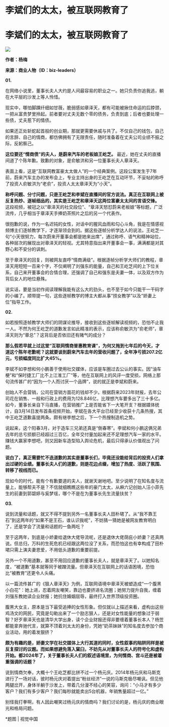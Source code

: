 # 李斌们的太太，被互联网教育了

# 李斌们的太太，被互联网教育了

![](https://inews.gtimg.com/news_bt/O-2bGMNj003DlEbz76rDQE4q0Z-idhf_VPZt53rpOZ07sAA/1000)

**作者：杨梅**

**来源：商业人物（ID：biz-leaders）**

**01.**

在网络小说里，董事长夫人大约是人间最容易的职业之一。她只负责你追我逃，躺在大平层的沙发上等人怜惜。

现实中，哪怕脚踝纤细如甘薇，脆弱感如章泽天，都有可能被揪住命运的后脖颈，一把从富贵梦里拎起。前者要对丈夫无数个零的债务，负责到底；后者也要处理一些债，丈夫惹下的情债。

如果还正处斩蛇起首般的创业期，那就更需要休戚与共了。不仅自己的钱包，自己的言辞、自己的情商，都仿佛拥有了无限责任，随时准备着在丈夫公司业绩不振之际，反躬察己。

**这位要还“情商债”的夫人，是蔚来汽车的老板娘王屹芝。** 最近，她在丈夫的直播间道了个陈年歉。致歉的对象，是俞敏洪和另一位董事长夫人章泽天。

表面上看，这是“互联网教富豪太太做人”的一个经典案例。这段公案发生于7年前，蔚来汽车主办的发布会上，专业主持出身的王屹芝在互动环节，不妥帖的称呼了投资人俞敏洪为“老俞”，投资人太太章泽天为“小天”。

**称呼问题、分寸问题，只是王屹芝和李斌在直播间的官方说法。真正在互联网上被反复热炒、逐帧细品的，其实是王屹芝和章泽天这两位富豪太太间的言语交锋。**
这段视频，被冠之以“章泽天的社交段位”、“章泽天怒怼蔚来老板娘”等标题，广泛流传，几乎相当于章泽天手捧奶茶照片之后的另一个代表作。

很抱歉的说，作为一名迟钝的女性，对话中的腥风血雨和勾心斗角，我是在情感视频博主们逐帧教学下，才逐渐领会到的。据这些逐帧分析学达人的说法，王屹芝一句“小天很努力，每次蔚来开董事会都是她来出席”，通过称呼、语气和精神站位，各种层次的展现出对章泽天的轻视。尤其特意指出来开董事会一事，满满都是对其野心和不安分的讽刺。

至于章泽天的回复，则被网友直呼“情商满级”。根据逐帧分析学大师们的教程，章泽天用短短一百来个字，不仅阐明了刘强东的能量，自己和王屹芝间的上下位关系，自己来开董事会的合情合理，还强调了自己和强东是夫妻一体，以及双方作为背后女人的地位悬殊。

说实话，要是当初作阅读理解我能有这么大的劲头，也不至于如今只能干一干码字的小编了。顺带提一句，这些逐帧教学的博主大都从事“捞女教学”以及“娇妻上位”指导工作。

**02.**

如若按照逐帧教学大师们的阴谋论推导，接收到这些逐帧解读视频的，恐怕不止我一人。不然为何王屹芝的道歉发言如此精准的表示，应该称俞敏洪为“俞老师”，章泽天则为“章总”？这背后是否依旧还有赌气的成分？

**那么假若早就上过这堂“互联网情商普惠教育课”，为何又拖到七年后的今天，才道这个陈年老歉呢？这就要谈到蔚来汽车去年的营收问题了，全年净亏损207.2亿元，亏损幅度同比扩大45%。**

李斌不如李想和何小鹏善于使用社交媒体，应该是车圈过去公认的事实。因“油车梗”和“保时捷工厂比不上江淮工厂”等，他在互联网上的风评一度受损，网络上那句流传甚广的“因为一个人而讨厌一个品牌”，说的就正是李斌和蔚来。

创始人不会营销，公司在营销方面花的钱却不少。根据蔚来2023年财报，去年公司花在销售、一般和行政上的费用为128.846亿，比理想汽车要多出了三十多亿。如今，董事长亲自下马直播，在营销推广上是否能省下一大笔开支？根据媒体统计，自3月14日发布首条视频开始，李斌在各大平台已经至少收获十几条热搜，其中王屹芝道歉喜提两条。颇有继李想之后，下一个热搜制造机之势。

说起来，这个阳春3月，对于造车三兄弟还真是“倒春寒”。李斌和何小鹏这俩兄弟去年的总亏损额已经超过三百亿，全年交付量加起来还不足理想汽车一家的水平。赚钱大赢家李想吧，则又因新车造型陷入舆论危机，最后只得承认价值观出了问题。

**说白了，真正需要忙不迭道歉的其实是董事长们，毕竟还没能给背后的投资人们拿出过硬的业绩。董事长夫人们的道歉，则是花边点缀，增加了热度、活跃了氛围、转移了视线而已。**

现如今的时代，能有个有歉要道的夫人，就谢天谢地吧。至少说明了在知名度与流量上，能够帮夫不是？不信就细瞧瞧这些年的豪门太太，从麻六记创始人汪小菲先生的前妻到郭碧婷与奚梦瑶，哪个不是在为董事长先生流量扶贫？

**03.**

说到流量和话题，就又不得不提到另外一名董事长夫人田朴珺了。从“我不靠王石”到这两年的“如果不是王石，谁认识我呢”，不妨猜一猜她是被网友教育明白了，还是学会了流量和话题的一鱼两吃？

至于这两年，到底是小娇妻给退休大佬导流呢，还是退休大佬荫庇小娇妻？还真两说。但总归，万科的生死危机已经跟这两位没了关系，而恐怕这也有幸构成了田朴珺只需上演夫妻恩爱，不用低头道歉的重要前提。

另外一个不用道歉，甚至不用回应道歉的董事长夫人，就是章泽天了。以她知名度，“被道歉”基本就等同于被蹭流量。但章泽天在互联网上的话语困境，恐怕比“被教育”还更令人头痛。

以一篇流传甚广的《狠人章泽天》为例，互联网语境中章泽天被塑造成“一个腹黑小白花”：她上进，忍着网友嘲笑，靠边也要挤进名流圈；她努力提升自我，缠着刘强东教她读企业财报；她抗住婚姻屈辱，最终打入世界顶级投资圈。

腹黑大女主，原本是当下最受追捧的女性形象。但仅就以上描述来看，虚构出这些鸡汤文的网民，究竟是勾勒出来了一个励志狠人，还是对女性能量的想象过于弱智？好歹章泽天也是清华大学出身，读个企业财报还得非要缠着董事长本人？杨笠都能拿奔驰代言，就算不顶着刘太太的身份，凭她“奶茶妹妹”的知名度去参加个商业活动，用的着发狠挤？

**颇为有趣的是，娇妻文学在社交媒体上大行其道的同时，女性叙事的陷阱同样是被反复探讨的议题。而如果想避免落入窠臼，不妨先从对董事长夫人的符号化和虚构开始。都2024年了，关于董事长夫人们的叙述语境里，为何情商、宫斗还是被着重强调的话题？**

说到情商欠奉，大概十个王屹芝都比拼不过一个杨元庆。2014年杨元庆和马斯克进行了一场对话，彼时杨元庆对着提出“粉丝经济”一说的马斯克极尽嘲讽。但见他两腿岔开，身体半躺于沙发上，带着几分漫不经心的笑容，询问：“小马才有多少客户？我们有多少客户？我们每秒就能卖出5台机器，年销售量超过一亿。”

别怪我打拳啊，有人因此嘲笑过杨元庆的情商吗？我们讨论的是，杨元庆的商业眼光和格局问题。

*题图 | 视觉中国

